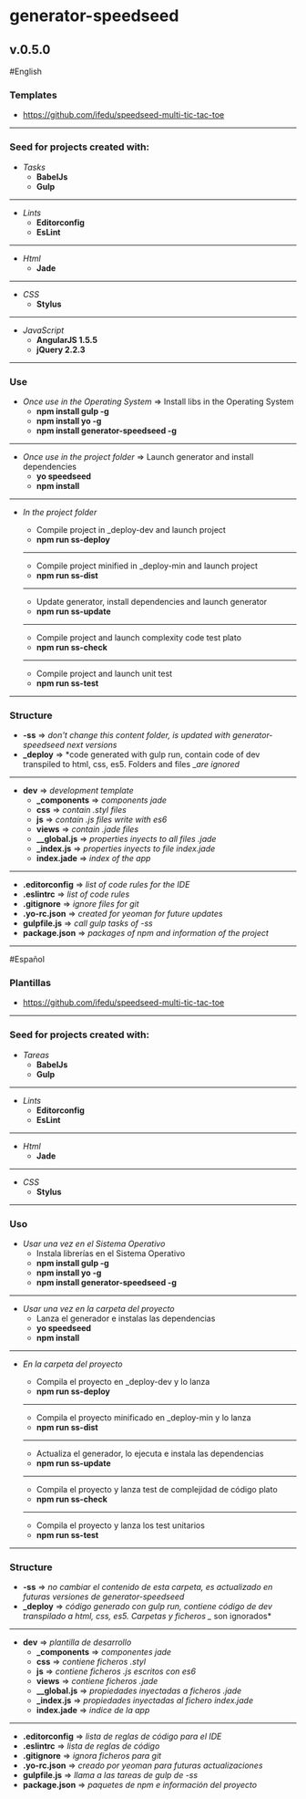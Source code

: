 # generator-speedseed
## v.0.5.0

#English
### Templates
- https://github.com/ifedu/speedseed-multi-tic-tac-toe

---

### Seed for projects created with:
- *Tasks*
    - **BabelJs**
    - **Gulp**

---

- *Lints*
    - **Editorconfig**
    - **EsLint**

---

- *Html*
    - **Jade**

---

- *CSS*
    - **Stylus**

---

- *JavaScript*
    - **AngularJS 1.5.5**
    - **jQuery 2.2.3**

---

### Use
- *Once use in the Operating System* => Install libs in the Operating System
    - **npm install gulp -g**
    - **npm install yo -g**
    - **npm install generator-speedseed -g**

---

- *Once use in the project folder* => Launch generator and install dependencies
    - **yo speedseed**
    - **npm install**

---

- *In the project folder*
    - Compile project in _deploy-dev and launch project
    - **npm run ss-deploy**

    ---
    - Compile project minified in _deploy-min and launch project
    - **npm run ss-dist**

    ---
    - Update generator, install dependencies and launch generator
    - **npm run ss-update**

    ---
    - Compile project and launch complexity code test plato
    - **npm run ss-check**

    ---
    - Compile project and launch unit test
    - **npm run ss-test**

---

### Structure
- **-ss** => *don't change this content folder, is updated with generator-speedseed next versions*
- **_deploy** => *code generated with gulp run, contain code of dev transpiled to html, css, es5. Folders and files _*are ignored*

---

- **dev** => *development template*
    - **_components** => *components jade*
    - **css** => *contain .styl files*
    - **js** => *contain .js files write with es6*
    - **views** => *contain .jade files*
    - **__global.js** => *properties inyects to all files .jade*
    - **_index.js** => *properties inyects to file index.jade*
    - **index.jade** => *index of the app*

---

- **.editorconfig** => *list of code rules for the IDE*
- **.eslintrc** => *list of code rules*
- **.gitignore** => *ignore files for git*
- **.yo-rc.json** => *created for yeoman for future updates*
- **gulpfile.js** => *call gulp tasks of -ss*
- **package.json** => *packages of npm and information of the project*

---

#Español
### Plantillas
- https://github.com/ifedu/speedseed-multi-tic-tac-toe

---

### Seed for projects created with:
- *Tareas*
    - **BabelJs**
    - **Gulp**

---

- *Lints*
    - **Editorconfig**
    - **EsLint**

---

- *Html*
    - **Jade**

---

- *CSS*
    - **Stylus**

---

### Uso
- *Usar una vez en el Sistema Operativo*
    - Instala librerías en el Sistema Operativo
    - **npm install gulp -g**
    - **npm install yo -g**
    - **npm install generator-speedseed -g**

---

- *Usar una vez en la carpeta del proyecto*
    - Lanza el generador e instalas las dependencias
    - **yo speedseed**
    - **npm install**

---

- *En la carpeta del proyecto*
    - Compila el proyecto en _deploy-dev y lo lanza
    - **npm run ss-deploy**

    ---
    - Compila el proyecto minificado en _deploy-min y lo lanza
    - **npm run ss-dist**

    ---
    - Actualiza el generador, lo ejecuta e instala las dependencias
    - **npm run ss-update**

    ---
    - Compila el proyecto y lanza test de complejidad de código plato
    - **npm run ss-check**

    ---
    - Compila el proyecto y lanza los test unitarios
    - **npm run ss-test**
---

### Structure
- **-ss** => *no cambiar el contenido de esta carpeta, es actualizado en futuras versiones de generator-speedseed*
- **_deploy** => *código generado con gulp run, contiene código de dev transpilado a html, css, es5. Carpetas y ficheros _* son ignorados*

---

- **dev** => *plantilla de desarrollo*
    - **_components** => *componentes jade*
    - **css** => *contiene  ficheros .styl*
    - **js** => *contiene ficheros .js escritos con es6*
    - **views** => *contiene ficheros .jade*
    - **__global.js** => *propiedades inyectadas a ficheros .jade*
    - **_index.js** => *propiedades inyectadas al fichero index.jade*
    - **index.jade** => *indice de la app*

---

- **.editorconfig** => *lista de reglas de código para el IDE*
- **.eslintrc** => *lista de reglas de código*
- **.gitignore** => *ignora ficheros para git*
- **.yo-rc.json** => *creado por yeoman para futuras actualizaciones*
- **gulpfile.js** => *llama a las tareas de gulp de -ss*
- **package.json** => *paquetes de npm e información del proyecto*